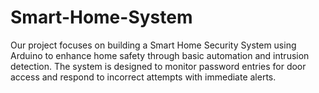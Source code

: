 # Smart-Home-System
Our project focuses on building a Smart Home Security System using Arduino to enhance home safety through basic automation and intrusion detection. The system is designed to monitor password entries for door access and respond to incorrect attempts with immediate alerts.

